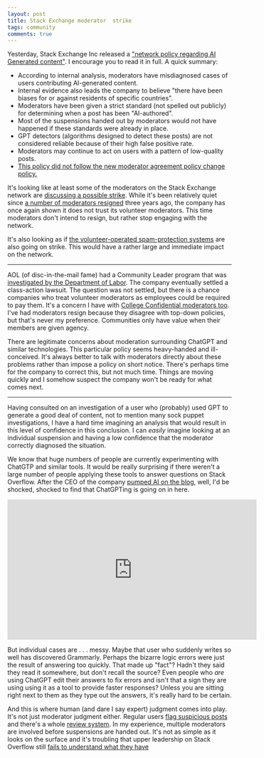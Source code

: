 ```yaml
---
layout: post
title: Stack Exchange moderator  strike
tags: community
comments: true
---
```


Yesterday, Stack Exchange Inc released a ["network policy
regarding AI Generated
content"](https://meta.stackexchange.com/questions/389582/what-is-the-network-policy-regarding-ai-generated-content). I
encourage you to read it in full. A quick summary:

* According to internal analysis, moderators have misdiagnosed cases
  of users contributing AI-generated content.
* Internal evidence also leads the company to believe "there have been
  biases for or against residents of specific countries".
* Moderators have been given a strict standard (not spelled out
  publicly) for determining when a post has been "AI-authored".
* Most of the suspensions handed out by moderators would not have
  happened if these standards were already in place.
* GPT detectors (algorithms designed to detect these posts) are not
  considered reliable because of their high false positive rate.
* Moderators may continue to act on users with a pattern of
  low-quality posts.
* [This policy did not follow the new moderator agreement policy
  change
  policy.](https://meta.stackexchange.com/questions/389597/please-follow-your-own-policies-on-making-new-policies)
  
It's looking like at least some of the moderators on the Stack
Exchange network are [discussing a possible
strike](https://discord.gg/FCWJXZM). While it's been relatively quiet
since [a number of moderators
resigned](https://meta.stackexchange.com/questions/342039/firing-community-managers-stack-exchange-is-not-interested-in-cooperating-with)
three years ago, the company has once again shown it does not trust
its volunteer moderators. This time moderators don't intend to resign,
but rather stop engaging with the network.

It's also looking as if [the volunteer-operated spam-protection
systems](https://stackoverflow.blog/2020/06/25/how-does-spam-protection-work-on-stack-exchange/)
are also going on strike. This would have a rather large and immediate
impact on the network.

---

AOL (of disc-in-the-mail fame) had a Community Leader program that was
[investigated by the Department of
Labor](https://en.wikipedia.org/wiki/AOL_Community_Leader_Program#Department_of_Labor_investigation). The
company eventually settled a class-action lawsuit. The question was
not settled, but there is a chance companies who treat volunteer
moderators as employees could be required to pay them. It's a concern
I have with [College Confidential moderators
too](https://talk.collegeconfidential.com/t/moderator-election-next-steps/3618521). I've
had moderators resign because they disagree with top-down policies,
but that's never my preference. Communities only have value when their
members are given agency.

There are legitimate concerns about moderation surrounding ChatGPT and
similar technologies. This particular policy seems heavy-handed and
ill-conceived. It's always better to talk with moderators directly
about these problems rather than impose a policy on short
notice. There's perhaps time for the company to correct this, but not
much time. Things are moving quickly and I somehow suspect the company
won't be ready for what comes next.

---

Having consulted on an investigation of a user who (probably) used GPT
to generate a good deal of content, not to mention many sock puppet
investigations, I have a hard time imagining an analysis that would
result in this level of confidence in this conclusion. I can _easily_
imagine looking at an individual suspension and having a low
confidence that the moderator correctly diagnosed the situation.

We know that huge numbers of people are currently experimenting with
ChatGTP and similar tools. It would be really surprising if there
weren't a large number of people applying these tools to answer
questions on Stack Overflow. After the CEO of the company [pumped AI
on the
blog](https://stackoverflow.blog/2023/04/17/community-is-the-future-of-ai/),
well, I'd be shocked, shocked to find that ChatGPTing is going on in
here.

<iframe width="560" height="315" src="https://www.youtube.com/embed/vxnpY0owPkA" title="YouTube video player" frameborder="0" allow="accelerometer; autoplay; clipboard-write; encrypted-media; gyroscope; picture-in-picture; web-share" allowfullscreen></iframe>

But individual cases are . . . messy. Maybe that user who suddenly
writes so well has discovered Grammarly. Perhaps the bizarre logic
errors were just the result of answering too quickly. That made up
"fact"? Hadn't they said they read it somewhere, but don't recall the
source? Even people who _are_ using ChatGPT edit their answers to fix
errors and isn't that a sign they are using using it as a tool to
provide faster responses? Unless you are sitting right next to them as
they type out the answers, it's really hard to be certain.

And this is where human (and dare I say expert) judgment comes into
play. It's not just moderator judgment either. Regular users [flag
suspicious posts](https://stackoverflow.com/help/flagging) and there's
a whole [review
system](https://stackoverflow.com/help/reviews-intro). In my
experience, multiple moderators are involved before suspensions are
handed out. It's not as simple as it looks on the surface and it's
troubling that upper leadership on Stack Overflow still [fails to
understand what they have](/2020/02/04/misunderstanding_meta.html)
